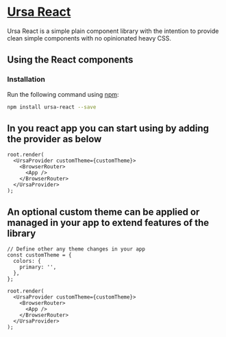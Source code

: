 # [Ursa React]()

Ursa React is a simple plain component library with the intention to provide clean simple components with no opinionated heavy CSS.

## Using the React components
### Installation

Run the following command using [npm](https://www.npmjs.com/):

```bash
npm install ursa-react --save
```


## In you react app you can start using by adding the provider as below

```
root.render(
  <UrsaProvider customTheme={customTheme}>
    <BrowserRouter>
      <App />
    </BrowserRouter>
  </UrsaProvider>
);

```


## An optional custom theme can be applied or managed in your app to extend features of the library

```
// Define other any theme changes in your app
const customTheme = {
  colors: {
    primary: '',
  },
};

root.render(
  <UrsaProvider customTheme={customTheme}>
    <BrowserRouter>
      <App />
    </BrowserRouter>
  </UrsaProvider>
);
```

## 